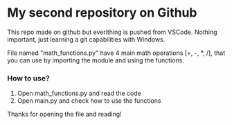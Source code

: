 # My second repository on Github


This repo made on github but everithing is pushed from VSCode. Nothing important, just learning a git capabilities with Windows.


File named "math_functions.py" have 4 main math operations [+, -, *, /], that you can use by importing the module and using the functions.

### How to use?

1. Open math_functions.py and read the code
2. Open main.py and check how to use the functions

Thanks for opening the file and reading!